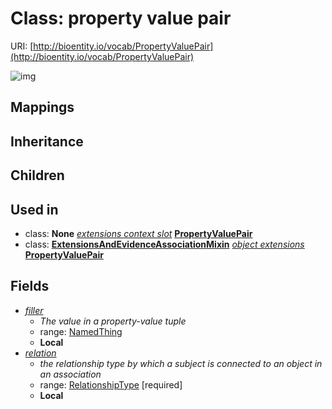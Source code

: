 # Class: property value pair




URI: [http://bioentity.io/vocab/PropertyValuePair](http://bioentity.io/vocab/PropertyValuePair)

![img](http://yuml.me/diagram/nofunky;dir:TB/class/\[PropertyValuePair]-%20filler%20%3F>\[NamedThing],%20\[PropertyValuePair]-%20relation>\[RelationshipType])
## Mappings

## Inheritance

## Children

## Used in

 *  class: **None** *[extensions context slot](extensions_context_slot.md)* **[PropertyValuePair](PropertyValuePair.md)**
 *  class: **[ExtensionsAndEvidenceAssociationMixin](ExtensionsAndEvidenceAssociationMixin.md)** *[object extensions](object_extensions.md)* **[PropertyValuePair](PropertyValuePair.md)**
## Fields

 * _[filler](filler.md)_
    * _The value in a property-value tuple_
    * range: [NamedThing](NamedThing.md)
    * __Local__
 * _[relation](relation.md)_
    * _the relationship type by which a subject is connected to an object in an association_
    * range: [RelationshipType](RelationshipType.md) [required]
    * __Local__
